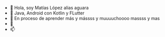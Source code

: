 - 👋 Hola, soy Matías López alias aguara
- 👀 Java, Android con Kotlin y FLutter
- 🌱 En proceso de aprender más y mássss y muuuuchoooo massss y mas
- 💞️ 
- 📫 

<!---
aguara123/aguara123 is a ✨ special ✨ repository because its `README.md` (this file) appears on your GitHub profile.
You can click the Preview link to take a look at your changes.
--->
